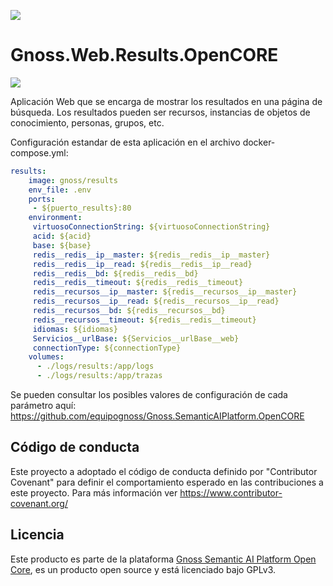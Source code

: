 ![](https://content.gnoss.ws/imagenes/proyectos/personalizacion/7e72bf14-28b9-4beb-82f8-e32a3b49d9d3/cms/logognossazulprincipal.png)

# Gnoss.Web.Results.OpenCORE

![](https://github.com/equipognoss/Gnoss.Web.Results.OpenCORE/workflows/BuildWeb/badge.svg)

Aplicación Web que se encarga de mostrar los resultados en una página de búsqueda. Los resultados pueden ser recursos, instancias de objetos de conocimiento, personas, grupos, etc. 

Configuración estandar de esta aplicación en el archivo docker-compose.yml: 

```yml
results:
    image: gnoss/results
    env_file: .env
    ports:
     - ${puerto_results}:80
    environment:
     virtuosoConnectionString: ${virtuosoConnectionString}
     acid: ${acid}
     base: ${base}
     redis__redis__ip__master: ${redis__redis__ip__master}
     redis__redis__ip__read: ${redis__redis__ip__read}
     redis__redis__bd: ${redis__redis__bd}
     redis__redis__timeout: ${redis__redis__timeout}
     redis__recursos__ip__master: ${redis__recursos__ip__master}
     redis__recursos__ip__read: ${redis__recursos__ip__read}
     redis__recursos__bd: ${redis__recursos__bd}
     redis__recursos__timeout: ${redis__redis__timeout}
     idiomas: ${idiomas}
     Servicios__urlBase: ${Servicios__urlBase__web}
     connectionType: ${connectionType}
    volumes:
      - ./logs/results:/app/logs
      - ./logs/results:/app/trazas
```

Se pueden consultar los posibles valores de configuración de cada parámetro aquí: https://github.com/equipognoss/Gnoss.SemanticAIPlatform.OpenCORE

## Código de conducta
Este proyecto a adoptado el código de conducta definido por "Contributor Covenant" para definir el comportamiento esperado en las contribuciones a este proyecto. Para más información ver https://www.contributor-covenant.org/

## Licencia
Este producto es parte de la plataforma [Gnoss Semantic AI Platform Open Core](https://github.com/equipognoss/Gnoss.SemanticAIPlatform.OpenCORE), es un producto open source y está licenciado bajo GPLv3.
